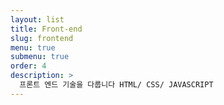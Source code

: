 ```yaml
---
layout: list
title: Front-end
slug: frontend
menu: true
submenu: true
order: 4
description: >
  프론트 엔드 기술을 다룹니다 HTML/ CSS/ JAVASCRIPT
---
```

